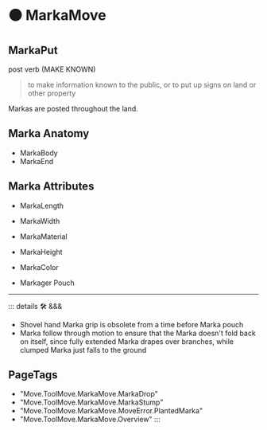 # 🟠 <move>MarkaMove</move>

## MarkaPut

post verb (MAKE KNOWN)

> to make information known to the public, or to put up signs on land or other property

Markas are posted throughout the land.

## Marka Anatomy

- MarkaBody
- MarkaEnd

## Marka Attributes

- MarkaLength
- MarkaWidth
- MarkaMaterial
- MarkaHeight
- MarkaColor

- Markager Pouch

---

<!-- =================================================== -->
<!-- =================================================== -->
<!-- =================================================== -->
<!-- =================================================== -->
<!-- =================================================== -->
::: details 🛠 <dev>&&&</dev>

- Shovel hand Marka grip is obsolete from a time before Marka pouch
- Marka follow through motion to ensure that the Marka doesn't fold back on itself, since fully extended Marka drapes over branches, while clumped Marka just falls to the ground

<h2>PageTags</h2>

- "Move.ToolMove.MarkaMove.MarkaDrop"
- "Move.ToolMove.MarkaMove.MarkaStump"
- "Move.ToolMove.MarkaMove.MoveError.PlantedMarka"
- "Move.ToolMove.MarkaMove.Overview"
:::
